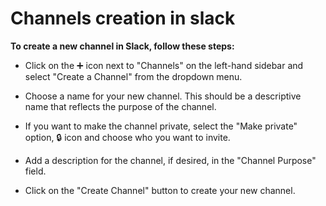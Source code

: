 # Channels creation in slack

**To create a new channel in Slack, follow these steps:**

* Click on the ➕ icon next to "Channels" on the left-hand sidebar and select "Create a Channel" from the dropdown menu.

* Choose a name for your new channel. This should be a descriptive name that reflects the purpose of the channel.

* If you want to make the channel private, select the "Make private" option, 🔒 icon and choose who you want to invite.

* Add a description for the channel, if desired, in the "Channel Purpose" field.

* Click on the "Create Channel" button to create your new channel.
